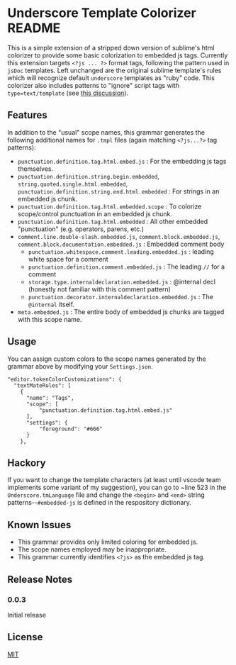 
# Underscore Template Colorizer README

This is a simple extension of a stripped down version of sublime's html colorizer to provide some basic colorization to embedded js tags.  Currently this extension targets `<?js ... ?>` format tags, following the pattern used in `jsDoc` templates.  Left unchanged are the original sublime template's rules which will recognize default `underscore` templates as "ruby" code.  This colorizer also includes patterns to "ignore" script tags with `type=text/template` (see [this discussion](https://stackoverflow.com/questions/9655039/sublime-text-2-recognize-underscore-templates-as-html/11886848#11886848)).

## Features

In addition to the "usual" scope names, this grammar generates the following additional names for `.tmpl` files (again matching `<?js...?>` tag patterns):

- `punctuation.definition.tag.html.embed.js` :  For the embedding js tags themselves.
- `punctuation.definition.string.begin.embedded`, `string.quoted.single.html.embedded`, `punctuation.definition.string.end.html.embedded` : For strings in an embedded js chunk.
- `punctuation.definition.tag.html.embedded.scope` : To colorize scope/control punctuation in an embedded js chunk.
- `punctuation.definition.tag.html.embedded` : All other embedded "punctuation" (e.g. operators, parens, etc.)
- `comment.line.double-slash.embedded.js`, `comment.block.embedded.js`, `comment.block.documentation.embedded.js` : Embedded comment body
    - `punctuation.whitespace.comment.leading.embedded.js` : leading white space for a comment
    - `punctuation.definition.comment.embedded.js` : The leading `//` for a comment
    - `storage.type.internaldeclaration.embedded.js` : @internal decl (honestly not familiar with this comment pattern)
    - `punctuation.decorator.internaldeclaration.embedded.js` : The `@internal` itself.
- `meta.embedded.js` : The entire body of embedded js chunks are tagged with this scope name.

## Usage

You can assign custom colors to the scope names generated by the grammar above by modifying your `Settings.json`.

    "editor.tokenColorCustomizations": {
      "textMateRules": [
        {
          "name": "Tags",
          "scope": [
              "punctuation.definition.tag.html.embed.js"
          ],
          "settings": {
              "foreground": "#666"
          }
        },

## Hackory

If you want to change the template characters (at least until vscode team implements some variant of my suggestion), you can go to ~line 523 in the `Underscore.tmLanguage` file and change the `<begin>` and `<end>` string patterns--`#embedded-js` is defined in the respository dictionary.

## Known Issues

- This grammar provides only limited coloring for embedded js.
- The scope names employed may be inappropriate.
- This grammar currently identifies `<?js>` as the embedded js tag.

## Release Notes

### 0.0.3

Initial release

## License
[MIT](LICENSE.txt)